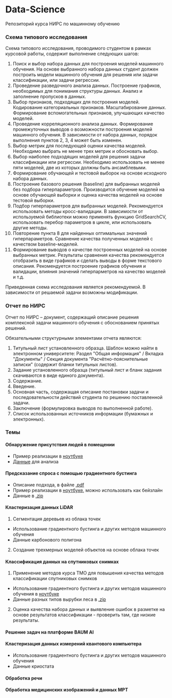 # Data-Science
Репозиторий курса НИРС по машинному обучению

### Схема типового исследования

Схема типового исследования, проводимого студентом в рамках курсовой работы, содержит выполнение следующих шагов:

1. Поиск и выбор набора данных для построения моделей машинного обучения. На основе выбранного набора данных студент должен построить модели машинного обучения для решения или задачи классификации, или задачи регрессии.
2. Проведение разведочного анализа данных. Построение графиков, необходимых для понимания структуры данных. Анализ и заполнение пропусков в данных.
3. Выбор признаков, подходящих для построения моделей. Кодирование категориальных признаков. Масштабирование данных. Формирование вспомогательных признаков, улучшающих качество моделей.
4. Проведение корреляционного анализа данных. Формирование промежуточных выводов о возможности построения моделей машинного обучения. В зависимости от набора данных, порядок выполнения пунктов 2, 3, 4 может быть изменен. 
5. Выбор метрик для последующей оценки качества моделей. Необходимо выбрать не менее трех метрик и обосновать выбор.
6. Выбор наиболее подходящих моделей для решения задачи классификации или регрессии. Необходимо использовать не менее пяти моделей, две из которых должны быть ансамблевыми.
7. Формирование обучающей и тестовой выборок на основе исходного набора данных.
8. Построение базового решения (baseline) для выбранных моделей без подбора гиперпараметров. Производится обучение моделей на основе обучающей выборки и оценка качества моделей на основе тестовой выборки. 
9. Подбор гиперпараметров для выбранных моделей. Рекомендуется использовать методы кросс-валидации. В зависимости от используемой библиотеки можно применять функцию GridSearchCV, использовать перебор параметров в цикле, или использовать другие методы.
10. Повторение пункта 8 для найденных оптимальных значений гиперпараметров. Сравнение качества полученных моделей с качеством baseline-моделей.
11. Формирование выводов о качестве построенных моделей на основе выбранных метрик. Результаты сравнения качества рекомендуется отобразить в виде графиков и сделать выводы в форме текстового описания. Рекомендуется построение графиков обучения и валидации, влияния значений гиперпарметров на качество моделей и т.д.

Приведенная схема исследования является рекомендуемой. В зависимости от решаемой задачи возможны модификации.

### Отчет по НИРС

Отчет по НИРС – документ, содержащий описание решения комплексной задачи машинного обучения с обоснованием принятых решений.

Обязательными структурными элементами отчета являются:
1. Титульный лист установленного образца. Шаблон можно найти в электронном университете: Раздел "Общая информация" / Вкладка "Документы" / Секция документа "Расчётно-пояснительные записки" (содержит бланки титульных листов).
2. Задание установленного образца (титульный лист и бланк задания скачиваются в виде единого документа).
3. Содержание.
4. Введение.
5. Основная часть, содержащая описание постановки задачи и последовательности действий студента по решению поставленной задачи.
6. Заключение (формулировка выводов по выполненной работе).
7. Список использованных источников информации (бумажных и электронных).

### Темы

#### Обнаружение присутствия людей в помещении
- Пример реализации в [ноутбуке](/ml_project_example/project_classification_regression.ipynb)
- [Данные](/ml_project_example/data) для анализа

#### Предсказание спроса с помощью градиентного бустинга
- Описание подхода, в файле [.pdf](/demand_boosting/Boosting%20description.pdf)
- Пример реализации в [ноутбуке](/demand_boosting/boosting_demand.ipynb), можно использовать как бейзлайн
- Данные в [.zip](/demand_boosting/Product_demand.zip)

#### Кластеризация данных LiDAR 
1. Сегментация деревьев из облака точек
- Использование градиентного бустинга и других методов машинного обучения
- Данные карбонового полигона

2. Создание трехмерных моделей объектов на основе облака точек

#### Классификация данных на спутниковых снимках
1.  Применение методов курса ТМО для повышения качества методов классификации спутниковых снимков

- Использование градиентного бустинга и других методов машинного обучения в [ноутбуке](/forest-sat/Forest-sat.ipynb)
- Данные разных типов вырубки леса в [.zip](https://disk.yandex.ru/d/lqLB1-S4HDOxpQ)

2. Оценка качества набора данных и выявление ошибок в разметке на основе результатов классификации - проверить там, где низкие результаты.

#### Решение задач на платформе BAUM AI 

#### Кластеризация данных измерений квантового компьютера 
- Использование градиентного бустинга и других методов машинного обучения
- Данные криостата

#### Обработка речи

#### Обработка медицинских изображений и данных МРТ  